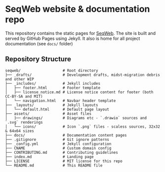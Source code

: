 # SeqWeb website & documentation repo

This repository contains the static pages for [SeqWeb](https://www.seqweb.org/).
The site is built and served by GitHub Pages using Jekyll.
It also is home for all project documentation (see `docs/` folder)

## Repository Structure

```
seqweb/                   # Root directory
├── _drafts/              # Development drafts, midst-migration debris and other WIP
├── _includes/            # Jekyll includes
│   ├── footer.html       # Footer template
│   ├── license_notice.md # License notice content for footer (both CC-BY-SA and MIT)
│   └── navigation.html   # Navbar header template
├── _layouts/             # Jekyll layouts
│   └── default.html      # Default page layout
├── assets/               # Asset files
│   ├── drawings/         # Diagrams etc - `.drawio` sources and `.svg` renderings
│   └── icons/            # Icon `.png` files - scaless sources, 32x32 & 64x64 sizes
├── docs/                 # Documentation content pages
├── .gitignore            # Git ignore patterns
├── _config.yml           # Jekyll configuration
├── CNAME                 # Custom domain config
├── CONTRIBUTING.md       # Contributing guidelines
├── index.md              # Landing page
├── LICENSE               # MIT license for this repo
└── README.md             # This README file
```
